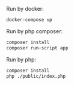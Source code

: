 
Run by docker:
```bash
docker-compose up
```

Run by php composer:
```bash
composer install
composer run-script app
```

Run by php:
```bash
composer install
php ./public/index.php
```
